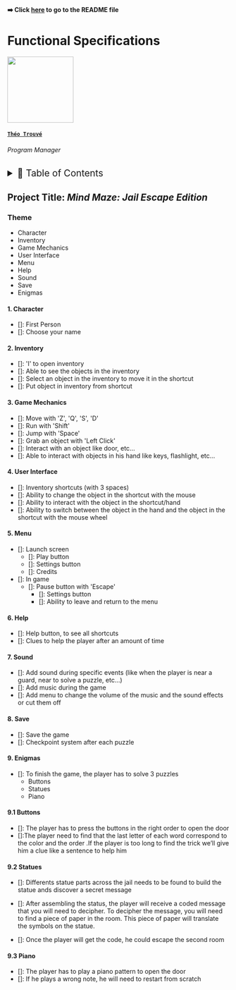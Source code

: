 #### ➡️ Click [here](https://github.com/algosup/2022-2023-project-4-game-design-Team-1/blob/main/README.md) to go to the README file

# Functional Specifications

<img src="https://avatars.githubusercontent.com/u/71769486?v=4" width="150">

#### [**`Théo Trouvé`**](https://github.com/TheoTr)

###### *Program Manager*

<details>
<summary style="font-size:150%">
  📖 Table of Contents
</summary>

- [Functional Specifications](#functional-specifications)
      - [**`Théo Trouvé`**](#théo-trouvé)
          - [*Program Manager*](#program-manager)
  - [Mind Maze: Jail Escape Edition](#mind-maze-jail-escape-edition)
    - [Theme](#theme)
    - [Potatoe](#potatoe)
      - [1. Character](#1-character)
      - [2. Inventory](#2-inventory)
      - [3. Game Mechanics](#3-game-mechanics)
      - [4. User Interface](#4-user-interface)
      - [5. Menu](#5-menu)
      - [6. Help](#6-help)
      - [7. Sound](#7-sound)
      - [8. Save](#8-save)

</details>

## Project Title: *Mind Maze: Jail Escape Edition*

### Theme

- Character
- Inventory
- Game Mechanics
- User Interface
- Menu
- Help
- Sound
- Save
- Enigmas

#### 1. Character

- []: First Person
- []: Choose your name

#### 2. Inventory

- []: 'I' to open inventory
- []: Able to see the objects in the inventory
- []: Select an object in the inventory to move it in the shortcut
- []: Put object in inventory from shortcut

#### 3. Game Mechanics

- []: Move with 'Z', 'Q', 'S', 'D'
- []: Run with 'Shift'
- []: Jump with 'Space'
- []: Grab an object with 'Left Click'
- []: Interact with an object like door, etc...
- []: Able to interact with objects in his hand like keys, flashlight, etc...

#### 4. User Interface

- []: Inventory shortcuts (with 3 spaces)
- []: Ability to change the object in the shortcut with the mouse 
- []: Ability to interact with the object in the shortcut/hand
- []: Ability to switch between the object in the hand and the object in the shortcut with the mouse wheel

#### 5. Menu

- []: Launch screen
  - []: Play button
  - []: Settings button
  - []: Credits
- []: In game
  - []: Pause button with 'Escape'
    - []: Settings button
    - []: Ability to leave and return to the menu

#### 6. Help

- []: Help button, to see all shortcuts
- []: Clues to help the player after an amount of time

#### 7. Sound

- []: Add sound during specific events (like when the player is near a guard, near to solve a puzzle, etc...)
- []: Add music during the game
- []: Add menu to change the volume of the music and the sound effects or cut them off

#### 8. Save

- []: Save the game
- []: Checkpoint system after each puzzle

#### 9. Enigmas

- []: To finish the game, the player has to solve 3 puzzles 
    - Buttons
    - Statues
    - Piano

#### 9.1 Buttons

- []: The player has to press the buttons in the right order to open the door
- []:The player need to find that the last letter of each word correspond to the color and the order .If the player is too long to find the trick we’ll give him a clue like a sentence to help him

#### 9.2 Statues

- []: Differents statue parts across the jail needs to be found to build the statue ands discover a secret message

- []: After assembling the status, the player will receive a coded message that you will need to decipher. 
To decipher the message, you will need to find a piece of paper in the room.
This piece of paper will translate the symbols on the statue.

- []: Once the player will get the code, he could escape the second room

#### 9.3 Piano

- []: The player has to play a piano  pattern to open the door
- []: If he plays a wrong note, he will need to restart from scratch